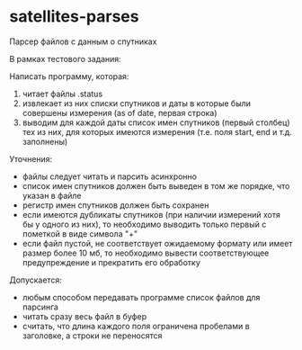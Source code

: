 # satellites-parses
Парсер файлов с данным о спутниках

В рамках тестового задания:

Написать программу, которая:
1. читает файлы .status
2. извлекает из них списки спутников и даты в которые были совершены измерения (as of date, первая строка)
3. выводим для каждой даты список имен спутников (первый столбец) тех из них, для которых имеются измерения (т.е. поля start, end и т.д. заполнены)

Уточнения:
- файлы следует читать и парсить асинхронно
- список имен спутников должен быть выведен в том же порядке, что указан в файле
- регистр имен спутников должен быть сохранен
- если имеются дубликаты спутников (при наличии измерений хотя бы у одного из них), то необходимо выводить только первый с пометкой в виде символа "+"
- если файл пустой, не соответствует ожидаемому формату или имеет размер более 10 мб, то необходимо вывести соответствующее предупреждение и прекратить его обработку

Допускается:
- любым способом передавать программе список файлов для парсинга
- читать сразу весь файл в буфер
- считать, что длина каждого поля ограничена пробелами в заголовке, а строки не переносятся


